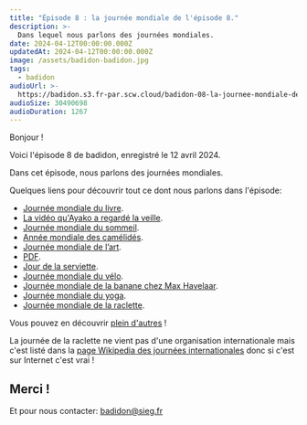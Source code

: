 ```yaml
---
title: "Épisode 8 : la journée mondiale de l'épisode 8."
description: >-
  Dans lequel nous parlons des journées mondiales.
date: 2024-04-12T00:00:00.000Z
updatedAt: 2024-04-12T00:00:00.000Z
image: /assets/badidon-badidon.jpg
tags:
  - badidon
audioUrl: >-
  https://badidon.s3.fr-par.scw.cloud/badidon-08-la-journee-mondiale-de-l-episode-8.mp3
audioSize: 30490698
audioDuration: 1267
---
```


Bonjour !

Voici l'épisode 8 de badidon, enregistré le 12 avril 2024.

Dans cet épisode, nous parlons des journées mondiales.

Quelques liens pour découvrir tout ce dont nous parlons dans l'épisode:

- [Journée mondiale du livre](https://www.unesco.org/fr/days/world-book-and-copyright).
- [La vidéo qu'Ayako a regardé la veille](https://youtu.be/1-GHF_EGSw8?si=KeVUkrkxbWo1D6jW).
- [Journée mondiale du sommeil](https://fr.wikipedia.org/wiki/Journée_internationale_du_sommeil).
- [Année mondiale des camélidés](https://www.fao.org/camelids-2024/fr).
- [Journée mondiale de l’art](https://www.unesco.org/fr/days/art-day).
- [PDF](https://fr.wikipedia.org/wiki/Portable_Document_Format).
- [Jour de la serviette](https://fr.wikipedia.org/wiki/Towel_day).
- [Journée mondiale du vélo](https://www.un.org/fr/observances/bicycle-day).
- [Journée mondiale de la banane chez Max Havelaar](https://www.fairtrademaxhavelaar.ch/fr/a-propos-de-nous/campagnes-et-activites/30-ans-fairtrade-max-havelaar/world-banana-day).
- [Journée mondiale du yoga](https://www.un.org/fr/observances/yoga-day).
- [Journée mondiale de la raclette](https://www.richesmonts.fr/journee-mondiale-de-la-raclette).

Vous pouvez en découvrir [plein d'autres](https://fr.wikipedia.org/wiki/Journée_internationale) !

La journée de la raclette ne vient pas d'une organisation internationale mais c'est listé dans la [page Wikipedia des journées internationales](https://fr.wikipedia.org/wiki/Journée_internationale) donc si c'est sur Internet c'est vrai !

## Merci !

Et pour nous contacter: [badidon@sieg.fr](mailto:badidon@sieg.fr)
